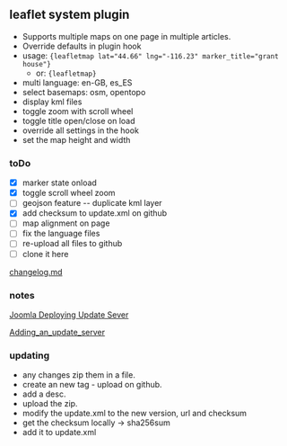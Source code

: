 ## leaflet system plugin

- Supports multiple maps on one page in multiple articles.
- Override defaults in plugin hook
- usage: `{leafletmap lat="44.66" lng="-116.23" marker_title="grant house"}`
  - or: `{leafletmap}`
- multi language: en-GB, es_ES
- select basemaps: osm, opentopo
- display kml files
- toggle zoom with scroll wheel
- toggle title open/close on load
- override all settings in the hook
- set the map height and width

### toDo

- [x] marker state onload
- [x] toggle scroll wheel zoom
- [ ] geojson feature -- duplicate kml layer
- [x] add checksum to update.xml on github
- [ ] map alignment on page
- [ ] fix the language files
- [ ] re-upload all files to github
- [ ] clone it here

[changelog.md](./changelog.md)

### notes

[Joomla Deploying Update Sever](https://docs.joomla.org/Deploying_an_Update_Server)

[Adding_an_update_server](https://docs.joomla.org/Special:MyLanguage/J3.x:Developing_an_MVC_Component/Adding_an_update_server)

### updating

- any changes zip them in a file.
- create an new tag - upload on github.
- add a desc.
- upload the zip.
- modify the update.xml to the new version, url and checksum
- get the checksum locally -> sha256sum <filename>
- add it to update.xml
